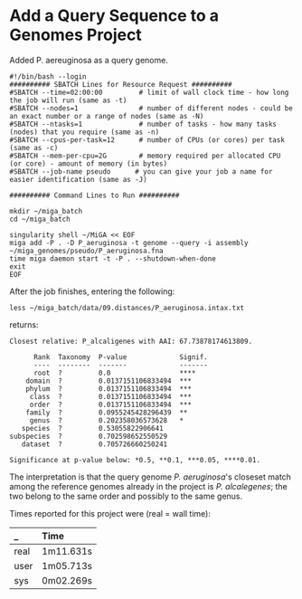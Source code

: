 # Add a Query Sequence to a Genomes Project

Added P. aereuginosa as a query genome.

```text
#!/bin/bash --login
########## SBATCH Lines for Resource Request ##########
#SBATCH --time=02:00:00         # limit of wall clock time - how long the job will run (same as -t)
#SBATCH --nodes=1               # number of different nodes - could be an exact number or a range of nodes (same as -N)
#SBATCH --ntasks=1              # number of tasks - how many tasks (nodes) that you require (same as -n)
#SBATCH --cpus-per-task=12      # number of CPUs (or cores) per task (same as -c)
#SBATCH --mem-per-cpu=2G        # memory required per allocated CPU (or core) - amount of memory (in bytes)
#SBATCH --job-name pseudo      # you can give your job a name for easier identification (same as -J)

########## Command Lines to Run ##########

mkdir ~/miga_batch
cd ~/miga_batch

singularity shell ~/MiGA << EOF
miga add -P . -D P_aeruginosa -t genome --query -i assembly ~/miga_genomes/pseudo/P_aeruginosa.fna
time miga daemon start -t -P . --shutdown-when-done
exit
EOF
```

After the job finishes, entering the following:

```text
less ~/miga_batch/data/09.distances/P_aeruginosa.intax.txt
```

returns:

```text
Closest relative: P_alcaligenes with AAI: 67.73878174613809.

      Rank  Taxonomy  P-value             Signif.
      ----  --------  -------             -------
      root  ?         0.0                 ****
    domain  ?         0.0137151106833494  ***
    phylum  ?         0.0137151106833494  ***
     class  ?         0.0137151106833494  ***
     order  ?         0.0137151106833494  ***
    family  ?         0.0955245428296439  **
     genus  ?         0.202358036573628   *
   species  ?         0.53055822906641
subspecies  ?         0.702598652550529
   dataset  ?         0.705726660250241

Significance at p-value below: *0.5, **0.1, ***0.05, ****0.01.
```

The interpretation is that the query genome _P. aeruginosa_'s closeset match among the reference genomes already in the project is _P. alcalegenes_; the two belong to the same order and possibly to the same genus.

Times reported for this project were \(real = wall time\):

| \_ | Time |
| :--- | :--- |
| real | 1m11.631s |
| user | 1m05.713s |
| sys | 0m02.269s |

